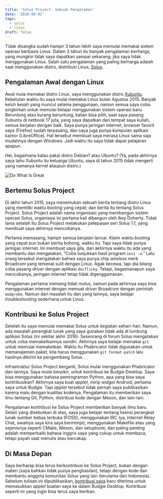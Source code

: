 ```yaml
---
title: 'Solus Project: Sebuah Pengalaman'
date: '2018-08-01'
tags:
  - solus
  - linux
draft: false
---
```

Tidak disangka sudah hampir 3 tahun lebih saya memulai memakai sistem operasi berbasis Linux. Dalam 3 tahun itu banyak pengalaman berharga, yang mungkin tidak saya dapatkan sampai sekarang; jika saya tidak menggunakan Linux. Salah satu pengalaman yang paling berharga adalah saat menggunakan distro, distribusi Linux, [Solus](https://solus-project.com/).

## Pengalaman Awal dengan Linux

Awal mula memakai distro Linux, saya menggunakan distro [Xubuntu](https://xubuntu.org/). Kebetulan waktu itu saya mulai memakai Linux bulan Agustus 2015. Banyak keluh kesah yang muncul selama penggunaan, namun semua saya coba singkirkan untuk memulai belajar menggunakan sistem operasi baru. Beruntung atau kurang beruntung, kalian bisa pilih, saat saya pasang Xubuntu di *netbook* 17 juta, yang saya dapatkan dari tempat saya kuliah, semua berjalan dengan baik. Saya punya jaringan internet, browser favorit saya (Firefox) sudah terpasang, dan saya juga punya kumpulan aplikasi kantor (LibreOffice). Hal tersebut membuat saya merasa Linux sama saja mudahnya dengan Windows. Jadi waktu itu saya tidak dapat pelajaran apapun.

Hei, bagaimana kalau pakai distro Debian? atau Ubuntu? (Ya, pada akhirnya saya tahu Xubuntu itu keluarga Ubuntu, saya di tahun 2015 tidak mengerti yang namanya kernel ataupun distro.)

![Do What Is Great](https://source.unsplash.com/5Xwaj9gaR0g/720x405)

## Bertemu Solus Project

Di akhir tahun 2015, saya menemukan sebuah berita tentang distro Linux yang memiliki waktu *booting* yang cepat; dan berita itu tentang Solus Project. Solus Project adalah nama organisasi yang membangun sistem operasi Solus, organisasi ini pertama kali dibangun oleh Ikey Doherty. Tidak lama setelah itu Solus Project melakukan pelepasan seri Solus 1.1, yang membuat saya akhirnya mencobanya.

Pertama memasang, hampir semua berjalan lancar. Klaim waktu *booting* yang cepat pun bukan berita bohong, waktu itu. Tapi saya tidak punya jaringan internet. Ini membuat saya gila, dan akhirnya waktu itu ada yang membantu dan mengatakan, “Coba tunjukkan hasil program `inxi -n`.” Lalu orang tersebut mengatakan bahwa saya punya chip *wireless* merk Broadcom yang terkenal sulit dengan Linux. Agak kecewa, tapi dia bilang coba pasang *driver* dengan aplikasi `docflicky`. Tetapi, bagaimanapun saya mencobanya, jaringan internet tetap tidak digenggamanan.

Pengalaman pertama memang tidak mulus, namun pada akhirnya saya bisa menggunakan internet dengan memuat *driver* Broadcom dengan perintah `modprobe`. Namun dari masalah itu dan yang lainnya, saya belajar *troubleshooting* sederhana untuk Linux.

## Kontribusi ke Solus Project

Setelah itu saya memulai memakai Solus untuk kegiatan sehari-hari. Namun, ada masalah perangkat lunak yang saya gunakan tidak ada di lumbung aplikasi Solus (ini sekitar akhir 2016). Seseorang di forum Solus mengatakan untuk coba memaketkannya sendiri. Akhirnya saya belajar memakai `git` untuk memulai memaketkan. Waktu itu Phabricator tidak digunakan untuk memanajemen paket, kita harus menggunakan `git format-patch` lalu hasilnya dikirim ke pengembang Solus.

Infrastruktur Solus Project berganti, Solus mulai menggunakan Phabricator dan lainnya. Saya mulai berpikir, untuk kontribusi ke Budgie Desktop. Saya bisa menggunakan bahasa pemrograman Python, apa yang bisa saya kontribusikan? Akhirnya saya buat *applet*, mirip *widget* Android, pertama saya untuk Budgie. Tapi *applet* tersebut tidak pernah saya publikasikan karena malu dengan kualitas kodenya. Pengalaman itu memberikan saya ilmu tentang Git, Python, distribusi kode dengan Meson, dan lain-lain.

Pengalaman kontribusi ke Solus Project memberikan banyak ilmu baru. Selain yang disebutkan di atas, saya juga belajar tentang lisensi perangkat lunak sumber bebas terbuka (FOSS); menggunakan IRC (ya, Internet Relay Chat, awalnya saya kira saya bermimpi); menggunakan Makefile atau yang sejenisnya seperti CMake, Meson, dan setuptools; dan paling penting adalah memperbaiki bahasa inggris saya yang cukup untuk membaca, tetapi payah saat menulis atau bercakap.

## Di Masa Depan

Saya berharap bisa terus berkontribusi ke Solus Project, bukan dengan materi (saya bahkan tidak punya penghasilan), tetapi dengan kode dan membantu anggota komunitas Solus yang lain (terutama dari Indonesia). Sebelum tulisan ini dipublikasikan, [kontribusi saya](https://github.com/solus-project/budgie-desktop/commit/e3f69e25a33df95bac09f00dc7e6e6a0c24014cd) baru diterima untuk memasukkan *applet* buatan saya ke dalam Budgie Desktop. Kontribusi seperti ini yang ingin bisa terus saya berikan.
